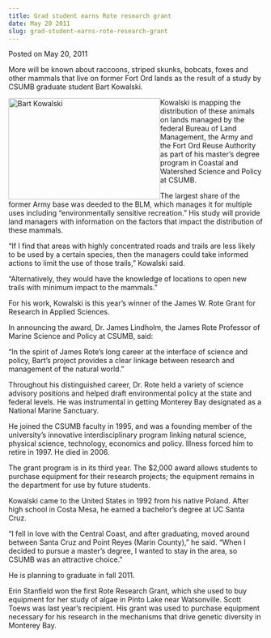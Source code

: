 ```yaml
---
title: Grad student earns Rote research grant
date: May 20 2011
slug: grad-student-earns-rote-research-grant
---
```





<span class="date">Posted on May 20, 2011    </span>
<p>More will be known about raccoons, striped skunks, bobcats,
foxes and other mammals that live on former Fort Ord lands as the
result of a study by CSUMB graduate student Bart Kowalski.</p>
<p><img alt="Bart Kowalski" src="http://news.csumb.edu/sites/default/files/65/attachments/news/images/bart1.jpg" style="float:left; width:300px; height:200px">Kowalski is mapping
the distribution of these animals on lands managed by the federal
Bureau of Land Management, the Army and the Fort Ord Reuse
Authority as part of his master&#x2019;s degree program in Coastal and
Watershed Science and Policy at CSUMB.</img></p>
<p>The largest share of the former Army base was deeded to the BLM,
which manages it for multiple uses including &#x201C;environmentally
sensitive recreation.&#x201D; His study will provide land managers with
information on the factors that impact the distribution of these
mammals.</p>
<p>&#x201C;If I find that areas with highly concentrated roads and trails
are less likely to be used by a certain species, then the managers
could take informed actions to limit the use of those trails,&#x201D;
Kowalski said.</p>
<p>&#x201C;Alternatively, they would have the knowledge of locations to
open new trails with minimum impact to the mammals.&#x201D;</p>
<p>For his work, Kowalski is this year&#x2019;s winner of the James W.
Rote Grant for Research in Applied Sciences.</p>
<p>In announcing the award, Dr. James Lindholm, the James Rote
Professor of Marine Science and Policy at CSUMB, said:</p>
<p>&#x201C;In the spirit of James Rote&#x2019;s long career at the interface of
science and policy, Bart&#x2019;s project provides a clear linkage between
research and management of the natural world.&#x201D;</p>
<p>Throughout his distinguished career, Dr. Rote held a variety of
science advisory positions and helped draft environmental policy at
the state and federal levels. He was instrumental in getting
Monterey Bay designated as a National Marine Sanctuary.</p>
<p>He joined the CSUMB faculty in 1995, and was a founding member
of the university&#x2019;s innovative interdisciplinary program linking
natural science, physical science, technology, economics and
policy. Illness forced him to retire in 1997. He died in 2006.</p>
<p>The grant program is in its third year. The $2,000 award allows
students to purchase equipment for their research projects; the
equipment remains in the department for use by future students.</p>
<p>Kowalski came to the United States in 1992 from his native
Poland. After high school in Costa Mesa, he earned a bachelor&#x2019;s
degree at UC Santa Cruz.</p>
<p>&#x201C;I fell in love with the Central Coast, and after graduating,
moved around between Santa Cruz and Point Reyes (Marin County),&#x201D; he
said. &#x201C;When I decided to pursue a master&#x2019;s degree, I wanted to stay
in the area, so CSUMB was an attractive choice.&#x201D;</p>
<p>He is planning to graduate in fall 2011.</p>
<p>Erin Stanfield won the first Rote Research Grant, which she used
to buy equipment for her study of algae in Pinto Lake near
Watsonville. Scott Toews was last year&#x2019;s recipient. His grant was
used to purchase equipment necessary for his research in the
mechanisms that drive genetic diversity in Monterey Bay.<br>
&#xA0;</br></p>





